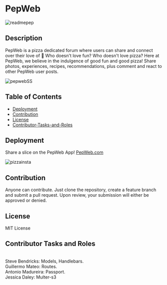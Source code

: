 # PepWeb



![readmepep](https://user-images.githubusercontent.com/79805880/140585276-8ac82348-0e75-4f44-b14b-4708264c3de7.png)




## Description 

  
PepWeb is a pizza dedicated forum where users can share and connect over their love of 🍕
Who doesn't love fun? Who doesn't love pizza? Here at PepWeb, we believe in the indulgence of good fun and good pizza! Share photos, experiences, recipes, recommendations, plus comment and react to other PepWeb user posts. 




  ![pepwebSS](https://user-images.githubusercontent.com/79805880/140587235-6da371aa-4d97-4a07-9297-b2ec587ee2e9.png)

  
  
  
 
  ## Table of Contents
  * [Deployment](#deployment)
  * [Contribution](#contribution)
  * [License](#license)
  * [Contributor-Tasks-and-Roles](#contributor-tasks-and-roles)
  
  ## Deployment
  
 Share a slice on the PepWeb App! <a href="https://glacial-plains-14244.herokuapp.com">PepWeb.com</a>
  
 ![pizzainsta](https://user-images.githubusercontent.com/79805880/140587185-6bbcbab0-19e9-4eb4-a080-d1188e6a3449.jpg)


  
  ## Contribution 
  
  
Anyone can contribute. Just clone the repository, create a feature branch and submit a pull request. Upon review, your submission will either be approved or denied. 
  

  ## License 
  
  MIT License 
  
  ## Contributor Tasks and Roles

<br/>
Steve Bendricks: Models, Handlebars.
<br/>
Guillermo Mateo: Routes.
<br/>
Antonio Madureira: Passport.
<br/>
Jessica Daley: Multer-s3
 

  
